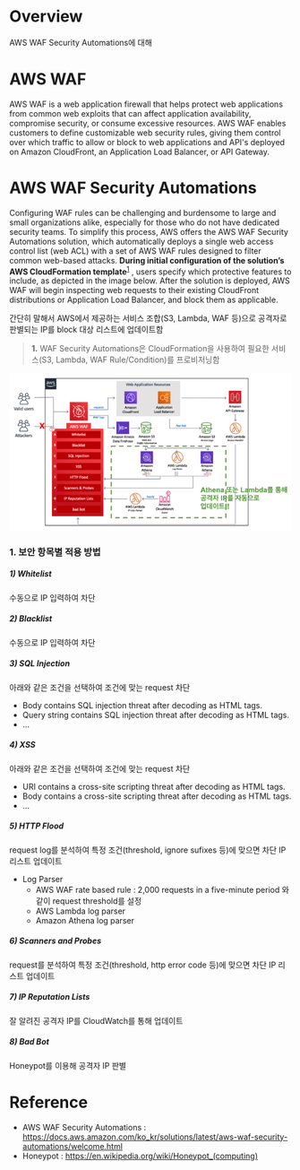 # Overview
AWS WAF Security Automations에 대해


# AWS WAF
AWS WAF is a web application firewall that helps protect web applications from common web exploits that can affect application availability, compromise security, or consume excessive resources. AWS WAF enables customers to define customizable web security rules, giving them control over which traffic to allow or block to web applications and API's deployed on Amazon CloudFront, an Application Load Balancer, or API Gateway.


# AWS WAF Security Automations
Configuring WAF rules can be challenging and burdensome to large and small organizations alike, especially for those who do not have dedicated security teams. To simplify this process, AWS offers the AWS WAF Security Automations solution, which automatically deploys a single web access control list (web ACL) with a set of AWS WAF rules designed to filter common web-based attacks. __During initial configuration of the solution’s AWS CloudFormation template__<sup id="a1">[1](#s1)</sup> , users specify which protective features to include, as depicted in the image below. After the solution is deployed, AWS WAF will begin inspecting web requests to their existing CloudFront distributions or Application Load Balancer, and block them as applicable.

간단히 말해서 AWS에서 제공하는 서비스 조합(S3, Lambda, WAF 등)으로 공격자로 판별되는 IP를 block 대상 리스트에 업데이트함

><b id="s1">1.</b> WAF Security Automations은 CloudFormation을 사용하여 필요한 서비스(S3, Lambda, WAF Rule/Condition)를 프로비저닝함

![alt text](aws_waf_security_automations.png)

### 1. 보안 항목별 적용 방법
##### 1) Whitelist
수동으로 IP 입력하여 차단

##### 2) Blacklist
수동으로 IP 입력하여 차단

##### 3) SQL Injection
아래와 같은 조건을 선택하여 조건에 맞는 request 차단
* Body contains SQL injection threat after decoding as HTML tags.
* Query string contains SQL injection threat after decoding as HTML tags.
* ...

##### 4) XSS
아래와 같은 조건을 선택하여 조건에 맞는 request 차단
* URI contains a cross-site scripting threat after decoding as HTML tags.
* Body contains a cross-site scripting threat after decoding as HTML tags.
* ...

##### 5) HTTP Flood
request log를 분석하여 특정 조건(threshold, ignore sufixes 등)에 맞으면 차단 IP 리스트 업데이트

* Log Parser
  * AWS WAF rate based rule : 2,000 requests in a five-minute period 와 같이 request threshold를 설정
  * AWS Lambda log parser
  * Amazon Athena log parser

##### 6) Scanners and Probes
request를 분석하여 특정 조건(threshold, http error code 등)에 맞으면 차단 IP 리스트 업데이트

##### 7) IP Reputation Lists
잘 알려진 공격자 IP를 CloudWatch를 통해 업데이트

##### 8) Bad Bot
Honeypot를 이용해 공격자 IP 판별


# Reference
* AWS WAF Security Automations : https://docs.aws.amazon.com/ko_kr/solutions/latest/aws-waf-security-automations/welcome.html
* Honeypot : https://en.wikipedia.org/wiki/Honeypot_(computing)
